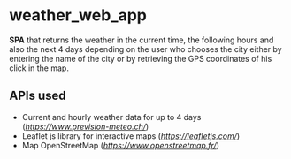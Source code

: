 # weather_web_app

**SPA** that returns the weather in the current time, the following hours and also the next 4 days depending on the user who chooses the city either by entering the name of the city or by retrieving the GPS coordinates of his click in the map.

## APIs used

- Current and hourly weather data for up to 4 days (*https://www.prevision-meteo.ch/*)
- Leaflet js library for interactive maps (*https://leafletjs.com/*)
- Map OpenStreetMap (*https://www.openstreetmap.fr/*)



